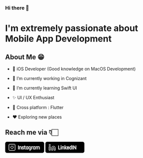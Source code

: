 ### Hi there 👋

# I'm extremely passionate about Mobile App Development

## About Me 😁

* 📱 iOS Developer (Good knowledge on MacOS Development)

* 🔭 I’m currently working in Cognizant

* 🌱 I’m currently learning Swift UI

* ✨ UI / UX Enthusiast

* 🎯 Cross platform : Flutter 

* ♥️ Exploring new places


## Reach me via 👇🏻

[![Instagram](https://raw.githubusercontent.com/Shubham0812/SearchX/master/insta.png)](https://www.instagram.com/kpkcool/) [![Linkedin](https://raw.githubusercontent.com/Shubham0812/SearchX/master/linkedIn.png)](https://www.linkedin.com/in/k-praveen-kumar/)

<!--
<img src="https://github-readme-stats.vercel.app/api?username=kpkcool&&show_icons=true&title_color=ffffff&icon_color=bb2acf&text_color=daf7dc&bg_color=151515">
-->
